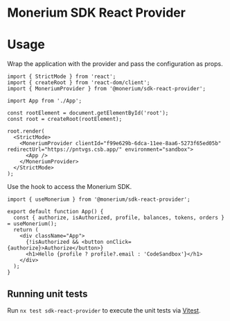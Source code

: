 # Monerium SDK React Provider

# Usage

Wrap the application with the provider and pass the configuration as props.

```tsx
import { StrictMode } from 'react';
import { createRoot } from 'react-dom/client';
import { MoneriumProvider } from '@monerium/sdk-react-provider';

import App from './App';

const rootElement = document.getElementById('root');
const root = createRoot(rootElement);

root.render(
  <StrictMode>
    <MoneriumProvider clientId="f99e629b-6dca-11ee-8aa6-5273f65ed05b" redirectUrl="https://pntvgs.csb.app/" environment="sandbox">
      <App />
    </MoneriumProvider>
  </StrictMode>
);
```

Use the hook to access the Monerium SDK.

```tsx
import { useMonerium } from '@monerium/sdk-react-provider';

export default function App() {
  const { authorize, isAuthorized, profile, balances, tokens, orders } = useMonerium();
  return (
    <div className="App">
      {!isAuthorized && <button onClick={authorize}>Authorize</button>}
      <h1>Hello {profile ? profile?.email : 'CodeSandbox'}</h1>
    </div>
  );
}
```

## Running unit tests

Run `nx test sdk-react-provider` to execute the unit tests via [Vitest](https://vitest.dev/).

